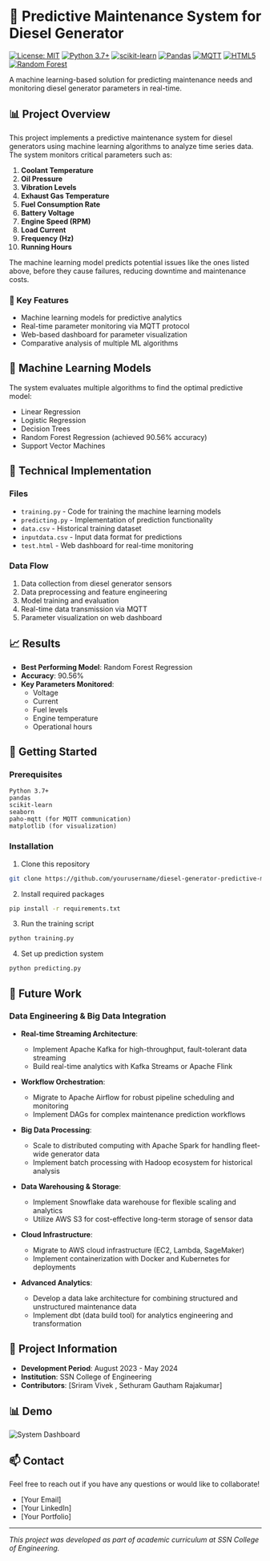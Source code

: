 # 🔌 Predictive Maintenance System for Diesel Generator

[![License: MIT](https://img.shields.io/badge/License-MIT-yellow.svg)](https://opensource.org/licenses/MIT)
[![Python 3.7+](https://img.shields.io/badge/python-3.7+-blue.svg)](https://www.python.org/downloads/)
[![scikit-learn](https://img.shields.io/badge/scikit--learn-F7931E?style=flat&logo=scikit-learn&logoColor=white)](https://scikit-learn.org/)
[![Pandas](https://img.shields.io/badge/pandas-150458?style=flat&logo=pandas&logoColor=white)](https://pandas.pydata.org/)
[![MQTT](https://img.shields.io/badge/MQTT-3C5280?style=flat&logo=eclipse-mosquitto&logoColor=white)](https://mqtt.org/)
[![HTML5](https://img.shields.io/badge/HTML5-E34F26?style=flat&logo=html5&logoColor=white)](https://developer.mozilla.org/en-US/docs/Web/HTML)
[![Random Forest](https://img.shields.io/badge/Random_Forest-38B000?style=flat)](https://scikit-learn.org/stable/modules/generated/sklearn.ensemble.RandomForestRegressor.html)

A machine learning-based solution for predicting maintenance needs and monitoring diesel generator parameters in real-time.

## 📊 Project Overview

This project implements a predictive maintenance system for diesel generators using machine learning algorithms to analyze time series data. The system monitors critical parameters 
such as:

1. **Coolant Temperature**  
2. **Oil Pressure**  
3. **Vibration Levels**  
4. **Exhaust Gas Temperature**  
5. **Fuel Consumption Rate**  
6. **Battery Voltage**  
7. **Engine Speed (RPM)**  
8. **Load Current**  
9. **Frequency (Hz)**  
10. **Running Hours**

The machine learning model predicts potential issues like the ones listed above, before they cause failures, reducing downtime and maintenance costs.

### 🎯 Key Features
- Machine learning models for predictive analytics
- Real-time parameter monitoring via MQTT protocol
- Web-based dashboard for parameter visualization
- Comparative analysis of multiple ML algorithms

## 🧠 Machine Learning Models

The system evaluates multiple algorithms to find the optimal predictive model:
- Linear Regression
- Logistic Regression
- Decision Trees
- Random Forest Regression (achieved 90.56% accuracy)
- Support Vector Machines

## 🔧 Technical Implementation

### Files
- `training.py` - Code for training the machine learning models
- `predicting.py` - Implementation of prediction functionality
- `data.csv` - Historical training dataset
- `inputdata.csv` - Input data format for predictions
- `test.html` - Web dashboard for real-time monitoring

### Data Flow
1. Data collection from diesel generator sensors
2. Data preprocessing and feature engineering
3. Model training and evaluation
4. Real-time data transmission via MQTT
5. Parameter visualization on web dashboard

## 📈 Results

- **Best Performing Model**: Random Forest Regression
- **Accuracy**: 90.56%
- **Key Parameters Monitored**:
  - Voltage
  - Current
  - Fuel levels
  - Engine temperature
  - Operational hours

## 🚀 Getting Started

### Prerequisites
```
Python 3.7+
pandas
scikit-learn
seaborn
paho-mqtt (for MQTT communication)
matplotlib (for visualization)
```

### Installation
1. Clone this repository
```bash
git clone https://github.com/yourusername/diesel-generator-predictive-maintenance.git
```

2. Install required packages
```bash
pip install -r requirements.txt
```

3. Run the training script
```bash
python training.py
```

4. Set up prediction system
```bash
python predicting.py
```

## 🔮 Future Work

### Data Engineering & Big Data Integration
- **Real-time Streaming Architecture**:
  - Implement Apache Kafka for high-throughput, fault-tolerant data streaming
  - Build real-time analytics with Kafka Streams or Apache Flink

- **Workflow Orchestration**:
  - Migrate to Apache Airflow for robust pipeline scheduling and monitoring
  - Implement DAGs for complex maintenance prediction workflows

- **Big Data Processing**:
  - Scale to distributed computing with Apache Spark for handling fleet-wide generator data
  - Implement batch processing with Hadoop ecosystem for historical analysis

- **Data Warehousing & Storage**:
  - Implement Snowflake data warehouse for flexible scaling and analytics
  - Utilize AWS S3 for cost-effective long-term storage of sensor data

- **Cloud Infrastructure**:
  - Migrate to AWS cloud infrastructure (EC2, Lambda, SageMaker)
  - Implement containerization with Docker and Kubernetes for deployments

- **Advanced Analytics**:
  - Develop a data lake architecture for combining structured and unstructured maintenance data
  - Implement dbt (data build tool) for analytics engineering and transformation


## 📝 Project Information

- **Development Period**: August 2023 - May 2024
- **Institution**: SSN College of Engineering
- **Contributors**: [Sriram Vivek , Sethuram Gautham Rajakumar]

## 📊 Demo

![System Dashboard](https://via.placeholder.com/800x400?text=Dashboard+Screenshot)

## 📫 Contact

Feel free to reach out if you have any questions or would like to collaborate!

- [Your Email]
- [Your LinkedIn]
- [Your Portfolio]

---

*This project was developed as part of academic curriculum at SSN College of Engineering.*
